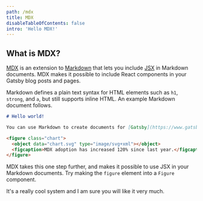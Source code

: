 ```yaml
---
path: /mdx
title: MDX
disableTableOfContents: false
intro: 'Hello MDX!'
---
```


## What is MDX?

[MDX](/docs/glossary/#mdx) is an extension to [Markdown](/docs/glossary/markdown/) that lets you include [JSX](/docs/glossary/#jsx) in Markdown documents. MDX makes it possible to include React components in your Gatsby blog posts and pages.

Markdown defines a plain text syntax for HTML elements such as `h1`, `strong`, and `a`, but still supports inline HTML. An example Markdown document follows.

```markdown
# Hello world!

You can use Markdown to create documents for [Gatsby](https://www.gatsbyjs.org/).

<figure class="chart">
  <object data="chart.svg" type="image/svg+xml"></object>
  <figcaption>MDX adoption has increased 120% since last year.</figcaption>
</figure>
```

MDX takes this one step further, and makes it possible to use JSX in your Markdown documents. Try making the `figure` element into a `Figure` component.

It's a really cool system and I am sure you will like it very much.
